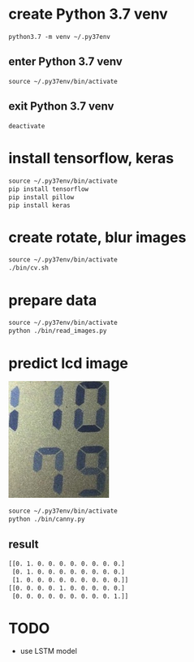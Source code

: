 # create Python 3.7 venv

```
python3.7 -m venv ~/.py37env
```

## enter Python 3.7 venv

```
source ~/.py37env/bin/activate
```

## exit Python 3.7 venv

```
deactivate
```

# install tensorflow, keras

```
source ~/.py37env/bin/activate
pip install tensorflow
pip install pillow
pip install keras
```

# create rotate, blur images

```
source ~/.py37env/bin/activate
./bin/cv.sh
```
# prepare data

```
source ~/.py37env/bin/activate
python ./bin/read_images.py
```

# predict lcd image

![LCD image](https://github.com/eyasuyuki/tensor-led/blob/develop/images/example.jpg?raw=true)

```buildoutcfg
source ~/.py37env/bin/activate
python ./bin/canny.py
```

## result

```buildoutcfg
[[0. 1. 0. 0. 0. 0. 0. 0. 0. 0.]
 [0. 1. 0. 0. 0. 0. 0. 0. 0. 0.]
 [1. 0. 0. 0. 0. 0. 0. 0. 0. 0.]]
[[0. 0. 0. 0. 1. 0. 0. 0. 0. 0.]
 [0. 0. 0. 0. 0. 0. 0. 0. 0. 1.]]
```

# TODO

- use LSTM model